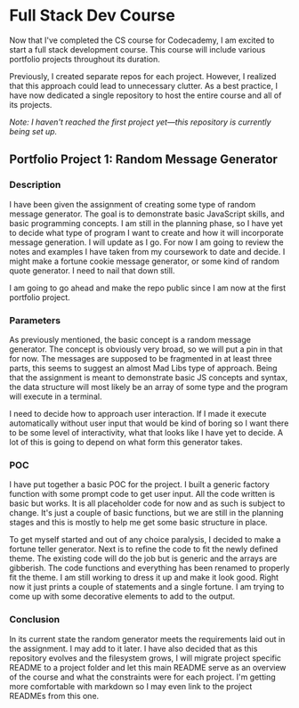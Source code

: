 # Full Stack Dev Course

Now that I've completed the CS course for Codecademy, I am excited to start a full stack development course. This course will include various portfolio projects throughout its duration.

Previously, I created separate repos for each project. However, I realized that this approach could lead to unnecessary clutter. As a best practice, I have now dedicated a single repository to host the entire course and all of its projects.

*Note: I haven't reached the first project yet—this repository is currently being set up.*

## Portfolio Project 1: Random Message Generator

### Description

I have been given the assignment of creating some type of random message generator. The goal is to demonstrate basic
JavaScript skills, and basic programming concepts. I am still in the planning phase, so I have yet to decide what type
of program I want to create and how it will incorporate message generation. I will update as I go. For now I am going to
review the notes and examples I have taken from my coursework to date and decide. I might make a fortune cookie message
generator, or some kind of random quote generator. I need to nail that down still. 

I am going to go ahead and make the repo public since I am now at the first portfolio project.

### Parameters

As previously mentioned, the basic concept is a random message generator. The concept is obviously very broad, so we
will put a pin in that for now. The messages are supposed to be fragmented in at least three parts, this seems to suggest
an almost Mad Libs type of approach. Being that the assignment is meant to demonstrate basic JS concepts and syntax, the
data structure will most likely be an array of some type and the program will execute in a terminal.

I need to decide how to approach user interaction. If I made it execute automatically without user input that would be
kind of boring so I want there to be some level of interactivity, what that looks like I have yet to decide. A lot of
this is going to depend on what form this generator takes.

### POC

I have put together a basic POC for the project. I built a generic factory function with some prompt code to get user
input. All the code written is basic but works. It is all placeholder code for now and as such is subject to change.
It's just a couple of basic functions, but we are still in the planning stages and this is mostly to help me get some
basic structure in place.

To get myself started and out of any choice paralysis, I decided to make a fortune teller generator. Next is to refine
the code to fit the newly defined theme. The existing code will do the job but is generic and the arrays are gibberish.
The code functions and everything has been renamed to properly fit the theme. I am still working to dress it up and make
it look good. Right now it just prints a couple of statements and a single fortune. I am trying to come up with some
decorative elements to add to the output.

### Conclusion

In its current state the random generator meets the requirements laid out in the assignment. I may add to it later.
I have also decided that as this repository evolves and the filesystem grows, I will migrate project specific README to
a project folder and let this main README serve as an overview of the course and what the constraints were for each
project. I'm getting more comfortable with markdown so I may even link to the project READMEs from this one.
